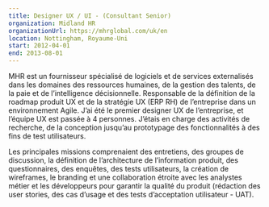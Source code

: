```yaml
---
title: Designer UX / UI - (Consultant Senior)
organization: Midland HR
organizationUrl: https://mhrglobal.com/uk/en
location: Nottingham, Royaume-Uni
start: 2012-04-01
end: 2013-08-01
---
```


MHR est un fournisseur spécialisé de logiciels et de services externalisés dans les domaines des ressources humaines, de la gestion des talents, de la paie et de l’intelligence décisionnelle.
Responsable de la définition de la roadmap produit UX et de la stratégie UX (ERP RH) de l’entreprise dans un environnement Agile. J’ai été le premier designer UX de l’entreprise, et l’équipe UX est passée à 4 personnes. J’étais en charge des activités de recherche, de la conception jusqu’au prototypage des fonctionnalités à des fins de test utilisateurs.

Les principales missions comprenaient des entretiens, des groupes de discussion, la définition de l’architecture de l’information produit, des questionnaires, des enquêtes, des tests utilisateurs, la création de wireframes, le branding et une collaboration étroite avec les analystes métier et les développeurs pour garantir la qualité du produit (rédaction des user stories, des cas d’usage et des tests d’acceptation utilisateur - UAT).